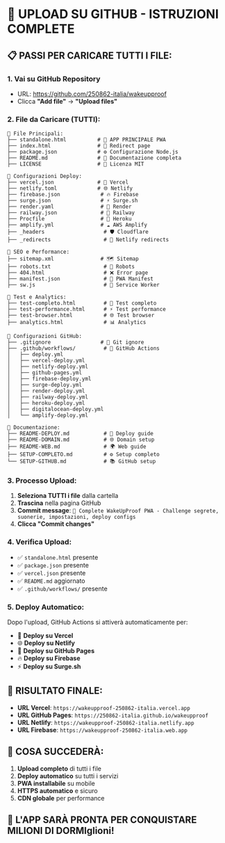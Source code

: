 # 🚀 UPLOAD SU GITHUB - ISTRUZIONI COMPLETE

## 📋 **PASSI PER CARICARE TUTTI I FILE:**

### **1. Vai su GitHub Repository**
- URL: https://github.com/250862-italia/wakeupproof
- Clicca **"Add file"** → **"Upload files"**

### **2. File da Caricare (TUTTI):**
```
📁 File Principali:
├── standalone.html          # 🎯 APP PRINCIPALE PWA
├── index.html               # 🔄 Redirect page
├── package.json             # ⚙️ Configurazione Node.js
├── README.md                # 📖 Documentazione completa
├── LICENSE                  # 📄 Licenza MIT

📁 Configurazioni Deploy:
├── vercel.json              # 🚀 Vercel
├── netlify.toml             # 🌐 Netlify
├── firebase.json             # 🔥 Firebase
├── surge.json                # ⚡ Surge.sh
├── render.yaml               # 🎨 Render
├── railway.json              # 🚂 Railway
├── Procfile                  # 🦄 Heroku
├── amplify.yml               # ☁️ AWS Amplify
├── _headers                   # 🛡️ Cloudflare
├── _redirects                 # 🔀 Netlify redirects

📁 SEO e Performance:
├── sitemap.xml               # 🗺️ Sitemap
├── robots.txt                 # 🤖 Robots
├── 404.html                   # ❌ Error page
├── manifest.json              # 📱 PWA Manifest
├── sw.js                      # 🔧 Service Worker

📁 Test e Analytics:
├── test-completo.html         # 🧪 Test completo
├── test-performance.html      # ⚡ Test performance
├── test-browser.html          # 🌐 Test browser
├── analytics.html             # 📊 Analytics

📁 Configurazioni GitHub:
├── .gitignore                # 🚫 Git ignore
├── .github/workflows/         # 🔄 GitHub Actions
│   ├── deploy.yml
│   ├── vercel-deploy.yml
│   ├── netlify-deploy.yml
│   ├── github-pages.yml
│   ├── firebase-deploy.yml
│   ├── surge-deploy.yml
│   ├── render-deploy.yml
│   ├── railway-deploy.yml
│   ├── heroku-deploy.yml
│   ├── digitalocean-deploy.yml
│   └── amplify-deploy.yml

📁 Documentazione:
├── README-DEPLOY.md           # 🚀 Deploy guide
├── README-DOMAIN.md           # 🌐 Domain setup
├── README-WEB.md              # 🌍 Web guide
├── SETUP-COMPLETO.md          # ⚙️ Setup completo
└── SETUP-GITHUB.md            # 📚 GitHub setup
```

### **3. Processo Upload:**
1. **Seleziona TUTTI i file** dalla cartella
2. **Trascina** nella pagina GitHub
3. **Commit message**: `🚀 Complete WakeUpProof PWA - Challenge segrete, suonerie, impostazioni, deploy configs`
4. **Clicca "Commit changes"**

### **4. Verifica Upload:**
- ✅ `standalone.html` presente
- ✅ `package.json` presente
- ✅ `vercel.json` presente
- ✅ `README.md` aggiornato
- ✅ `.github/workflows/` presente

### **5. Deploy Automatico:**
Dopo l'upload, GitHub Actions si attiverà automaticamente per:
- 🚀 **Deploy su Vercel**
- 🌐 **Deploy su Netlify**
- 📱 **Deploy su GitHub Pages**
- 🔥 **Deploy su Firebase**
- ⚡ **Deploy su Surge.sh**

## 🎯 **RISULTATO FINALE:**

- **URL Vercel**: `https://wakeupproof-250862-italia.vercel.app`
- **URL GitHub Pages**: `https://250862-italia.github.io/wakeupproof`
- **URL Netlify**: `https://wakeupproof-250862-italia.netlify.app`
- **URL Firebase**: `https://wakeupproof-250862-italia.web.app`

## 🚀 **COSA SUCCEDERÀ:**

1. **Upload completo** di tutti i file
2. **Deploy automatico** su tutti i servizi
3. **PWA installabile** su mobile
4. **HTTPS automatico** e sicuro
5. **CDN globale** per performance

## 🎉 **L'APP SARÀ PRONTA PER CONQUISTARE MILIONI DI DORMIglioni!**
